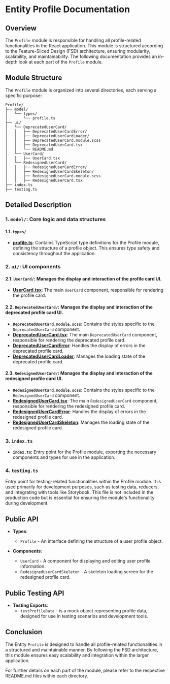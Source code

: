 # Entity Profile Documentation

## Overview
The `Profile`  module is responsible for handling all profile-related functionalities in the React application. This module is structured according to the Feature-Sliced Design (FSD) architecture, ensuring modularity, scalability, and maintainability. The following documentation provides an in-depth look at each part of the `Profile` module.

## Module Structure
The `Profile` module is organized into several directories, each serving a specific purpose:
```text
Profile/
├── model/
│   └── types/
│       └── profile.ts
├── ui/
│   └── DeprecatedUserCard/
│   │   ├── DeprecatedUserCardError/
│   │   ├── DeprecatedUserCardLoader/
│   │   ├── DeprecatedUserCard.module.scss
│   │   ├── DeprecatedUserCard.tsx
│   │   └── README.md
│   └── UserCard/
│   │   ├── UserCard.tsx
│   └── RedesignedUserCard/
│   │   ├── RedesignedUserCardError/
│   │   ├── RedesignedUserCardSkeleton/
│   │   ├── RedesignedUserCard.module.scss
│   │   ├── RedesignedUserCard.tsx
├── index.ts
├── testing.ts
```

## Detailed Description

### 1. `model/`: Core logic and data structures

#### 1.1. `types/`
- [**profile.ts**](./model/types/profile.ts): Contains TypeScript type definitions for the Profile module, defining the structure of a profile object. This ensures type safety and consistency throughout the application.

### 2. `ui/`: UI components

#### 2.1. `UserCard/`: Manages the display and interaction of the profile card UI.
- [**UserCard.tsx**](../User/ui/UserCard/README.md): The main `UserCard` component, responsible for rendering the profile card.

#### 2.2. `DeprecatedUserCard/`: Manages the display and interaction of the deprecated profile card UI.
- **`DeprecatedUserCard.module.scss`**: Contains the styles specific to the `DeprecatedUserCard` component.
- [**DeprecatedUserCard.tsx**](../User/ui/DeprecatedUserCard/README.md): The main `DeprecatedUserCard` component, responsible for rendering the deprecated profile card.
- [**DeprecatedUserCardError**](../User/ui/DeprecatedUserCard/DeprecatedUserCardError/README.md): Handles the display of errors in the deprecated profile card.
- [**DeprecatedUserCardLoader**](../User/ui/DeprecatedUserCard/DeprecatedUserCardLoader/README.md): Manages the loading state of the deprecated profile card.

#### 2.3. `RedesignedUserCard/`: Manages the display and interaction of the redesigned profile card UI.
- **`RedesignedUserCard.module.scss`**: Contains the styles specific to the `RedesignedUserCard` component.
- [**RedesignedUserCard.tsx**](../User/ui/RedesignedUserCard/README.md): The main `RedesignedUserCard` component, responsible for rendering the redesigned profile card.
- [**RedesignedUserCardError**](../User/ui/RedesignedUserCard/RedesignedUserCardError/README.md): Handles the display of errors in the redesigned profile card.
- [**RedesignedUserCardSkeleton**](../User/ui/RedesignedUserCard/RedesignedUserCardSkeleton/README.md): Manages the loading state of the redesigned profile card.

### 3. `index.ts`
- **`index.ts`**: Entry point for the Profile module, exporting the necessary components and types for use in the application.

### 4. `testing.ts`
Entry point for testing-related functionalities within the Profile module. It is used primarily for development purposes, such as testing data, reducers, and integrating with tools like Storybook. This file is not included in the production code but is essential for ensuring the module's functionality during development.

## Public API

- **Types**:
    - `Profile` - An interface defining the structure of a user profile object.

- **Components**:
    - `UserCard` - A component for displaying and editing user profile information.
    - `RedesignedUserCardSkeleton` - A skeleton loading screen for the redesigned profile card.

## Public Testing API
- **Testing Exports**:
  - `testProfileData` -  is a mock object representing profile data, designed for use in testing scenarios and development tools.

## Conclusion
The Entity `Profile` is designed to handle all profile-related functionalities in a structured and maintainable manner. By following the FSD architecture, this module ensures easy scalability and integration within the larger application.

For further details on each part of the module, please refer to the respective README.md files within each directory.
